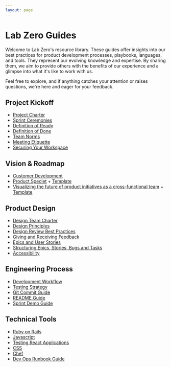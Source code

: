 ```yaml
---
layout: page
---
```


# Lab Zero Guides

Welcome to Lab Zero's resource library. These guides offer insights into our best practices for product development processes, playbooks, languages, and tools. They represent our evolving knowledge and expertise. By sharing them, we aim to provide others with the benefits of our experience and  a glimpse into what it's like to work with us.

Feel free to explore, and if anything catches your attention or raises questions, we're here and eager for your feedback.


## Project Kickoff

- [Project Charter](project_kickoff/project_charter.md)
- [Sprint Ceremonies](project_kickoff/ceremonies.md)
- [Definition of Ready](project_kickoff/definition-of-ready.md)
- [Definition of Done](project_kickoff/dod.md)
- [Team Norms](project_kickoff/team_norms.md)
- [Meeting Etiquette](project_kickoff/meeting-etiquette.md)
- [Securing Your Workspace](project_kickoff/securing_your_workspace.md)

## Vision & Roadmap

- [Customer Development](vision_and_roadmap/customer_development_playbook.md)
- [Product Speclet](vision_and_roadmap/speclet.md) + [Template](vision_and_roadmap/speclet_template.md)
- [Visualizing the future of product initiatives as a cross-functional team](vision_and_roadmap/visualizing-product-initiatives.md) + [Template](https://www.figma.com/file/kEVk8PaoLbCqI8liK5Emgh/%5BInitiative-Name%5D-Visualization-Summary?type=whiteboard&node-id=0%3A1&t=Dq0dcV75It3GqXxP-1)

## Product Design

- [Design Team Charter](product_design/design-charter.md)
- [Design Principles](product_design/design_principles.md)
- [Design Review Best Practices](product_design/design-review-best-practices.md)
- [Giving and Receiving Feedback](product_design/giving-and-receiving-design-feedback.md)
- [Epics and User Stories](/product_design/how_we_write_user_stories.md)
- [Structuring Epics, Stories, Bugs and Tasks](product_design/structuring_epics_stories_bugs_and_tasks.md)
- [Accessibility](product_design/accessibility_guide.md)


## Engineering Process

- [Development Workflow](continuous_delivery/development_workflow.md)
- [Testing Strategy](continuous_delivery/testing_strategy.md)
- [Git Commit Guide](continuous_delivery/commit_guide.md)
- [README Guide](continuous_delivery/readme_guide.md)
- [Sprint Demo Guide](continuous_delivery/demo_guide.md)

## Technical Tools

- [Ruby on Rails](technical_guides/ruby_on_rails.md)
- [Javascript](technical_guides/javascript-code-style-quality-rules.md)
- [Testing React Applications](technical_guides/react-testing.md)
- [CSS](technical_guides/css.md)
- [Chef](technical_guides/chef.md)
- [Dev Ops Runbook Guide](technical_guides/dev_ops_runbook_guide.md)

